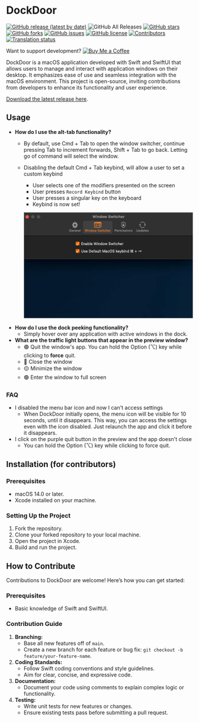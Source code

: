 # DockDoor

[![GitHub release (latest by date)](https://img.shields.io/github/v/release/ejbills/DockDoor)](https://github.com/ejbills/DockDoor/releases/latest/download/DockDoor.dmg)
![GitHub All Releases](https://img.shields.io/github/downloads/ejbills/DockDoor/total?label=Total%20Downloads)
[![GitHub stars](https://img.shields.io/github/stars/ejbills/DockDoor)](https://github.com/ejbills/DockDoor/stargazers)
[![GitHub forks](https://img.shields.io/github/forks/ejbills/DockDoor)](https://github.com/ejbills/DockDoor/network/members)
[![GitHub issues](https://img.shields.io/github/issues/ejbills/DockDoor)](https://github.com/ejbills/DockDoor/issues)
[![GitHub license](https://img.shields.io/github/license/ejbills/DockDoor)](https://github.com/ejbills/DockDoor/blob/main/LICENSE)
[![Contributors](https://img.shields.io/github/contributors/ejbills/DockDoor)](https://github.com/ejbills/DockDoor/graphs/contributors)
[![Translation status](https://badges.crowdin.net/dockdoor/localized.svg)](https://crowdin.com/project/dockdoor/invite?h=895e3c085646d3c07fa36a97044668e02149115)

Want to support development? [![Buy Me a Coffee](https://img.shields.io/badge/Buy%20me%20a%20coffee-ffdd00?style=flat&logo=buy-me-a-coffee&logoColor=black)](https://www.buymeacoffee.com/keplercafe)

DockDoor is a macOS application developed with Swift and SwiftUI that allows users to manage and interact with application windows on their desktop. It emphasizes ease of use and seamless integration with the macOS environment. This project is open-source, inviting contributions from developers to enhance its functionality and user experience.

[Download the latest release here](https://github.com/ejbills/DockDoor/releases/latest/download/DockDoor.dmg).

## Usage

- **How do I use the alt-tab functionality?**
  - By default, use Cmd + Tab to open the window switcher, continue pressing Tab to increment forwards, Shift + Tab to go back. Letting go of command will select the window.
  - Disabling the default Cmd + Tab keybind, will allow a user to set a custom keybind
      - User selects one of the modifiers presented on the screen
      - User presses `Record Keybind` button
      - User presses a singular key on the keyboard
      - Keybind is now set! 

      ![Set keybind](./resources/setKeybind.gif)
- **How do I use the dock peeking functionality?**
  - Simply hover over any application with active windows in the dock.
- **What are the traffic light buttons that appear in the preview window?**
  - 🟣 Quit the window's app. You can hold the Option (⌥) key while clicking to **force** quit.
  - 🔴 Close the window
  - 🟡 Minimize the window
  - 🟢 Enter the window to full screen

### FAQ

- I disabled the menu bar icon and now I can't access settings
  - When DockDoor initially opens, the menu icon will be visible for 10 seconds, until it disappears. This way, you can access the settings even with the icon disabled. Just relaunch the app and click it before it disappears.
- I click on the purple quit button in the preview and the app doesn't close
  - You can hold the Option (⌥) key while clicking to force quit.
 
## Installation (for contributors)

### Prerequisites

- macOS 14.0 or later.
- Xcode installed on your machine.

### Setting Up the Project

1. Fork the repository.
2. Clone your forked repository to your local machine.
3. Open the project in Xcode.
4. Build and run the project.

## How to Contribute

Contributions to DockDoor are welcome! Here’s how you can get started:

### Prerequisites

- Basic knowledge of Swift and SwiftUI.

### Contribution Guide

1. **Branching:**
    - Base all new features off of `main`.
    - Create a new branch for each feature or bug fix: `git checkout -b feature/your-feature-name`.
2. **Coding Standards:**
    - Follow Swift coding conventions and style guidelines.
    - Aim for clear, concise, and expressive code.
3. **Documentation:**
    - Document your code using comments to explain complex logic or functionality.
4. **Testing:**
    - Write unit tests for new features or changes.
    - Ensure existing tests pass before submitting a pull request.
